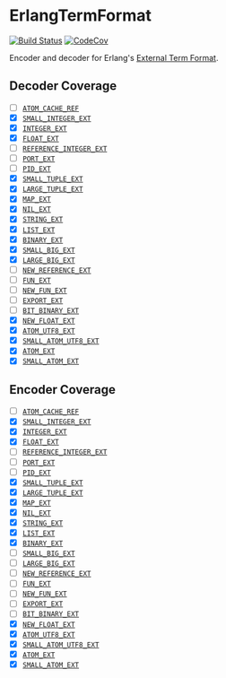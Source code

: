 # ErlangTermFormat

[![Build Status](https://travis-ci.com/christopher-dG/ErlangTermFormat.jl.svg?branch=master)](https://travis-ci.com/christopher-dG/ErlangTermFormat.jl)
[![CodeCov](https://codecov.io/gh/christopher-dG/ErlangTermFormat.jl/branch/master/graph/badge.svg)](https://codecov.io/gh/christopher-dG/ErlangTermFormat.jl)

Encoder and decoder for Erlang's [External Term Format](http://erlang.org/doc/apps/erts/erl_ext_dist.html).

## Decoder Coverage

* [ ] [`ATOM_CACHE_REF`](http://erlang.org/doc/apps/erts/erl_ext_dist.html#atom_cache_ref)
* [x] [`SMALL_INTEGER_EXT`](http://erlang.org/doc/apps/erts/erl_ext_dist.html#small_integer_ext)
* [x] [`INTEGER_EXT`](http://erlang.org/doc/apps/erts/erl_ext_dist.html#integer_ext)
* [x] [`FLOAT_EXT`](http://erlang.org/doc/apps/erts/erl_ext_dist.html#float_ext)
* [ ] [`REFERENCE_INTEGER_EXT`](http://erlang.org/doc/apps/erts/erl_ext_dist.html#reference_ext)
* [ ] [`PORT_EXT`](http://erlang.org/doc/apps/erts/erl_ext_dist.html#port_ext)
* [ ] [`PID_EXT`](http://erlang.org/doc/apps/erts/erl_ext_dist.html#pid_ext)
* [x] [`SMALL_TUPLE_EXT`](http://erlang.org/doc/apps/erts/erl_ext_dist.html#small_tuple_ext)
* [x] [`LARGE_TUPLE_EXT`](http://erlang.org/doc/apps/erts/erl_ext_dist.html#large_tuple_ext)
* [x] [`MAP_EXT`](http://erlang.org/doc/apps/erts/erl_ext_dist.html#map_ext)
* [x] [`NIL_EXT`](http://erlang.org/doc/apps/erts/erl_ext_dist.html#nil_ext)
* [x] [`STRING_EXT`](http://erlang.org/doc/apps/erts/erl_ext_dist.html#string_ext)
* [x] [`LIST_EXT`](http://erlang.org/doc/apps/erts/erl_ext_dist.html#list_ext)
* [x] [`BINARY_EXT`](http://erlang.org/doc/apps/erts/erl_ext_dist.html#binary_ext)
* [x] [`SMALL_BIG_EXT`](http://erlang.org/doc/apps/erts/erl_ext_dist.html#small_big_ext)
* [x] [`LARGE_BIG_EXT`](http://erlang.org/doc/apps/erts/erl_ext_dist.html#large_big_ext)
* [ ] [`NEW_REFERENCE_EXT`](http://erlang.org/doc/apps/erts/erl_ext_dist.html#new_reference_ext)
* [ ] [`FUN_EXT`](http://erlang.org/doc/apps/erts/erl_ext_dist.html#fun_ext)
* [ ] [`NEW_FUN_EXT`](http://erlang.org/doc/apps/erts/erl_ext_dist.html#new_fun_ext)
* [ ] [`EXPORT_EXT`](http://erlang.org/doc/apps/erts/erl_ext_dist.html#export_ext)
* [ ] [`BIT_BINARY_EXT`](http://erlang.org/doc/apps/erts/erl_ext_dist.html#bit_binary_ext)
* [x] [`NEW_FLOAT_EXT`](http://erlang.org/doc/apps/erts/erl_ext_dist.html#new_float_ext)
* [x] [`ATOM_UTF8_EXT`](http://erlang.org/doc/apps/erts/erl_ext_dist.html#atom_utf8_ext)
* [x] [`SMALL_ATOM_UTF8_EXT`](http://erlang.org/doc/apps/erts/erl_ext_dist.html#small_atom_utf8_ext)
* [x] [`ATOM_EXT`](http://erlang.org/doc/apps/erts/erl_ext_dist.html#atom_ext--deprecated-)
* [x] [`SMALL_ATOM_EXT`](http://erlang.org/doc/apps/erts/erl_ext_dist.html#small_atom_ext--deprecated-)

## Encoder Coverage

* [ ] [`ATOM_CACHE_REF`](http://erlang.org/doc/apps/erts/erl_ext_dist.html#atom_cache_ref)
* [x] [`SMALL_INTEGER_EXT`](http://erlang.org/doc/apps/erts/erl_ext_dist.html#small_integer_ext)
* [x] [`INTEGER_EXT`](http://erlang.org/doc/apps/erts/erl_ext_dist.html#integer_ext)
* [x] [`FLOAT_EXT`](http://erlang.org/doc/apps/erts/erl_ext_dist.html#float_ext)
* [ ] [`REFERENCE_INTEGER_EXT`](http://erlang.org/doc/apps/erts/erl_ext_dist.html#reference_ext)
* [ ] [`PORT_EXT`](http://erlang.org/doc/apps/erts/erl_ext_dist.html#port_ext)
* [ ] [`PID_EXT`](http://erlang.org/doc/apps/erts/erl_ext_dist.html#pid_ext)
* [x] [`SMALL_TUPLE_EXT`](http://erlang.org/doc/apps/erts/erl_ext_dist.html#small_tuple_ext)
* [x] [`LARGE_TUPLE_EXT`](http://erlang.org/doc/apps/erts/erl_ext_dist.html#large_tuple_ext)
* [x] [`MAP_EXT`](http://erlang.org/doc/apps/erts/erl_ext_dist.html#map_ext)
* [x] [`NIL_EXT`](http://erlang.org/doc/apps/erts/erl_ext_dist.html#nil_ext)
* [x] [`STRING_EXT`](http://erlang.org/doc/apps/erts/erl_ext_dist.html#string_ext)
* [x] [`LIST_EXT`](http://erlang.org/doc/apps/erts/erl_ext_dist.html#list_ext)
* [x] [`BINARY_EXT`](http://erlang.org/doc/apps/erts/erl_ext_dist.html#binary_ext)
* [ ] [`SMALL_BIG_EXT`](http://erlang.org/doc/apps/erts/erl_ext_dist.html#small_big_ext)
* [ ] [`LARGE_BIG_EXT`](http://erlang.org/doc/apps/erts/erl_ext_dist.html#large_big_ext)
* [ ] [`NEW_REFERENCE_EXT`](http://erlang.org/doc/apps/erts/erl_ext_dist.html#new_reference_ext)
* [ ] [`FUN_EXT`](http://erlang.org/doc/apps/erts/erl_ext_dist.html#fun_ext)
* [ ] [`NEW_FUN_EXT`](http://erlang.org/doc/apps/erts/erl_ext_dist.html#new_fun_ext)
* [ ] [`EXPORT_EXT`](http://erlang.org/doc/apps/erts/erl_ext_dist.html#export_ext)
* [ ] [`BIT_BINARY_EXT`](http://erlang.org/doc/apps/erts/erl_ext_dist.html#bit_binary_ext)
* [x] [`NEW_FLOAT_EXT`](http://erlang.org/doc/apps/erts/erl_ext_dist.html#new_float_ext)
* [x] [`ATOM_UTF8_EXT`](http://erlang.org/doc/apps/erts/erl_ext_dist.html#atom_utf8_ext)
* [x] [`SMALL_ATOM_UTF8_EXT`](http://erlang.org/doc/apps/erts/erl_ext_dist.html#small_atom_utf8_ext)
* [x] [`ATOM_EXT`](http://erlang.org/doc/apps/erts/erl_ext_dist.html#atom_ext--deprecated-)
* [x] [`SMALL_ATOM_EXT`](http://erlang.org/doc/apps/erts/erl_ext_dist.html#small_atom_ext--deprecated-)
